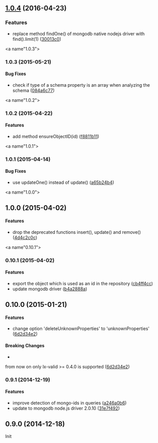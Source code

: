 <a name="1.0.4"></a>
## [1.0.4](https://github.com/litixsoft/mongodb-baserepository/compare/v1.0.3...v1.0.4) (2016-04-23)


### Features

* replace method findOne() of mongodb native nodejs driver with find().limit(1) ([30013c0](https://github.com/litixsoft/mongodb-baserepository/commit/30013c0))



<a name"1.0.3"></a>
### 1.0.3 (2015-05-21)


#### Bug Fixes

* check if type of a schema property is an array when analyzing the schema ([084a6c77](https://github.com/litixsoft/mongodb-baserepository/commit/084a6c77))


<a name"1.0.2"></a>
### 1.0.2 (2015-04-22)


#### Features

* add method ensureObjectID(id) ([f8811b11](https://github.com/litixsoft/mongodb-baserepository/commit/f8811b11))


<a name"1.0.1"></a>
### 1.0.1 (2015-04-14)


#### Bug Fixes

* use updateOne() instead of update() ([a65b24b4](https://github.com/litixsoft/mongodb-baserepository/commit/a65b24b4))


<a name"1.0.0"></a>
## 1.0.0 (2015-04-02)


#### Features

* drop the deprecated functions insert(), update() and remove() ([4d4c2c0c](https://github.com/litixsoft/mongodb-baserepository/commit/4d4c2c0c))


<a name"0.10.1"></a>
### 0.10.1 (2015-04-02)


#### Features

* export the object which is used as an id in the repository ([cb4ff4cc](https://github.com/litixsoft/mongodb-baserepository/commit/cb4ff4cc))
* update mongodb driver ([b4a2888a](https://github.com/litixsoft/mongodb-baserepository/commit/b4a2888a))


<a name="0.10.0"></a>
## 0.10.0 (2015-01-21)


#### Features

* change option 'deleteUnknownProperties' to 'unknownProperties' ([6d2d34e2](https://github.com/litixsoft/mongodb-baserepository/commit/6d2d34e2ffda50a5d8203cbe548ebff126e91b4c))


#### Breaking Changes

* 
from now on only lx-valid >= 0.4.0 is supported
 ([6d2d34e2](https://github.com/litixsoft/mongodb-baserepository/commit/6d2d34e2ffda50a5d8203cbe548ebff126e91b4c))


<a name="0.9.1"></a>
### 0.9.1 (2014-12-19)


#### Features

* improve detection of mongo-ids in queries ([a246a0b6](https://github.com/litixsoft/mongodb-baserepository/commit/a246a0b61cf2b8fd5daacf962a8522c6e81f84e4))
* update to mongodb node.js driver 2.0.10 ([31e7f492](https://github.com/litixsoft/mongodb-baserepository/commit/31e7f492490cd32d387e9f53a5ebc6744a560f44))


<a name="0.9.0"></a>
## 0.9.0 (2014-12-18)

Init
